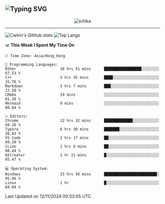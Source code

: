 ![Typing SVG](https://readme-typing-svg.demolab.com?font=Jost&size=24&pause=1000&color=7799EE&vCenter=true&multiline=true&random=false&width=435&height=100&lines=Hi+there;I'm+Sakurakouji+Nanaha;You+can+also+tell+me+Cwlrin%E2%98%86)
---
<p align="center">
  <img src="https://image.cwlrin.wiki/images/2024/11/09/1000015899.md.png" alt="ichika" border="0" />
</p>

---
![Cwlrin's GitHub stats](https://github-readme-stats.vercel.app/api?username=cwlrin&show_icons=true&theme=buefy)
![Top Langs](https://github-readme-stats.vercel.app/api/top-langs/?username=cwlrin&layout=compact&hide=html,css)

<!--START_SECTION:waka-->
📊 **This Week I Spent My Time On** 

```text
🕑︎ Time Zone: Asia/Hong_Kong

💬 Programming Languages: 
Other                    16 hrs 51 mins      █████████████████░░░░░░░░   67.53 % 
C++                      3 hrs 55 mins       ████░░░░░░░░░░░░░░░░░░░░░   15.76 % 
Markdown                 3 hrs 7 mins        ███░░░░░░░░░░░░░░░░░░░░░░   12.50 % 
CMake                    19 mins             ░░░░░░░░░░░░░░░░░░░░░░░░░   01.28 % 
Mermaid                  9 mins              ░░░░░░░░░░░░░░░░░░░░░░░░░   00.64 % 

🔥 Editors: 
Chrome                   12 hrs 32 mins      █████████████░░░░░░░░░░░░   50.26 % 
Typora                   6 hrs 38 mins       ███████░░░░░░░░░░░░░░░░░░   26.63 % 
VS Code                  2 hrs 17 mins       ██░░░░░░░░░░░░░░░░░░░░░░░   09.20 % 
CLion                    2 hrs 6 mins        ██░░░░░░░░░░░░░░░░░░░░░░░   08.44 % 
QtCreator                1 hr 21 mins        █░░░░░░░░░░░░░░░░░░░░░░░░   05.47 % 

💻 Operating System: 
Windows                  23 hrs 56 mins      ████████████████████████░   95.96 % 
Linux                    1 hr                █░░░░░░░░░░░░░░░░░░░░░░░░   04.04 % 
```


 Last Updated on 12/11/2024 00:53:05 UTC
<!--END_SECTION:waka-->

